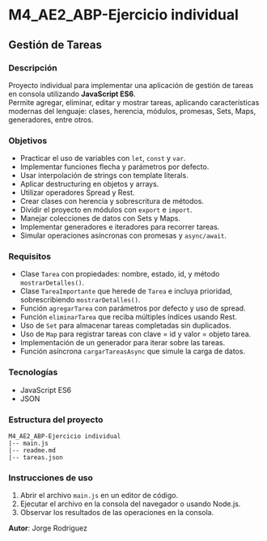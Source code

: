 # M4_AE2_ABP-Ejercicio individual

## Gestión de Tareas

### Descripción
Proyecto individual para implementar una aplicación de gestión de tareas en consola utilizando **JavaScript ES6**.  
Permite agregar, eliminar, editar y mostrar tareas, aplicando características modernas del lenguaje: clases, herencia, módulos, promesas, Sets, Maps, generadores, entre otros.

### Objetivos
- Practicar el uso de variables con `let`, `const` y `var`.  
- Implementar funciones flecha y parámetros por defecto.  
- Usar interpolación de strings con template literals.  
- Aplicar destructuring en objetos y arrays.  
- Utilizar operadores Spread y Rest.  
- Crear clases con herencia y sobrescritura de métodos.  
- Dividir el proyecto en módulos con `export` e `import`.  
- Manejar colecciones de datos con Sets y Maps.  
- Implementar generadores e iteradores para recorrer tareas.  
- Simular operaciones asíncronas con promesas y `async/await`.  

### Requisitos
- Clase `Tarea` con propiedades: nombre, estado, id, y método `mostrarDetalles()`.  
- Clase `TareaImportante` que herede de `Tarea` e incluya prioridad, sobrescribiendo `mostrarDetalles()`.  
- Función `agregarTarea` con parámetros por defecto y uso de spread.  
- Función `eliminarTarea` que reciba múltiples índices usando Rest.  
- Uso de `Set` para almacenar tareas completadas sin duplicados.  
- Uso de `Map` para registrar tareas con clave = id y valor = objeto tarea.  
- Implementación de un generador para iterar sobre las tareas.  
- Función asíncrona `cargarTareasAsync` que simule la carga de datos.  

### Tecnologías
- JavaScript ES6  
- JSON  

### Estructura del proyecto
```
M4_AE2_ABP-Ejercicio individual
|-- main.js
|-- readme.md
|-- tareas.json
```

### Instrucciones de uso
1. Abrir el archivo `main.js` en un editor de código.  
2. Ejecutar el archivo en la consola del navegador o usando Node.js.  
3. Observar los resultados de las operaciones en la consola.  

**Autor**: Jorge Rodriguez
